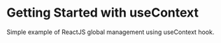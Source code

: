 # Getting Started with useContext

Simple example of ReactJS global management using useContext hook.